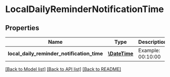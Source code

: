 # LocalDailyReminderNotificationTime

## Properties
Name | Type | Description | Notes
------------ | ------------- | ------------- | -------------
**local_daily_reminder_notification_time** | [**\DateTime**](\DateTime.md) | Example: 00:10:00 | [optional] 

[[Back to Model list]](../README.md#documentation-for-models) [[Back to API list]](../README.md#documentation-for-api-endpoints) [[Back to README]](../README.md)


